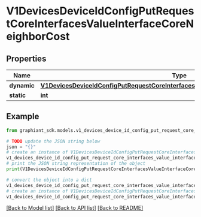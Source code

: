 # V1DevicesDeviceIdConfigPutRequestCoreInterfacesValueInterfaceCoreNeighborCost


## Properties

Name | Type | Description | Notes
------------ | ------------- | ------------- | -------------
**dynamic** | [**V1DevicesDeviceIdConfigPutRequestCoreInterfacesValueInterfaceCoreNeighborCostDynamic**](V1DevicesDeviceIdConfigPutRequestCoreInterfacesValueInterfaceCoreNeighborCostDynamic.md) |  | [optional] 
**static** | **int** |  | [optional] 

## Example

```python
from graphiant_sdk.models.v1_devices_device_id_config_put_request_core_interfaces_value_interface_core_neighbor_cost import V1DevicesDeviceIdConfigPutRequestCoreInterfacesValueInterfaceCoreNeighborCost

# TODO update the JSON string below
json = "{}"
# create an instance of V1DevicesDeviceIdConfigPutRequestCoreInterfacesValueInterfaceCoreNeighborCost from a JSON string
v1_devices_device_id_config_put_request_core_interfaces_value_interface_core_neighbor_cost_instance = V1DevicesDeviceIdConfigPutRequestCoreInterfacesValueInterfaceCoreNeighborCost.from_json(json)
# print the JSON string representation of the object
print(V1DevicesDeviceIdConfigPutRequestCoreInterfacesValueInterfaceCoreNeighborCost.to_json())

# convert the object into a dict
v1_devices_device_id_config_put_request_core_interfaces_value_interface_core_neighbor_cost_dict = v1_devices_device_id_config_put_request_core_interfaces_value_interface_core_neighbor_cost_instance.to_dict()
# create an instance of V1DevicesDeviceIdConfigPutRequestCoreInterfacesValueInterfaceCoreNeighborCost from a dict
v1_devices_device_id_config_put_request_core_interfaces_value_interface_core_neighbor_cost_from_dict = V1DevicesDeviceIdConfigPutRequestCoreInterfacesValueInterfaceCoreNeighborCost.from_dict(v1_devices_device_id_config_put_request_core_interfaces_value_interface_core_neighbor_cost_dict)
```
[[Back to Model list]](../README.md#documentation-for-models) [[Back to API list]](../README.md#documentation-for-api-endpoints) [[Back to README]](../README.md)


